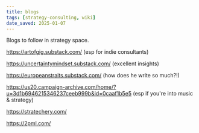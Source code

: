 ```yaml
---
title: blogs
tags: [strategy-consulting, wiki]
date_saved: 2025-01-07
---
```


Blogs to follow in strategy space.

https://artofgig.substack.com/ (esp for indie consultants)

https://uncertaintymindset.substack.com/ (excellent insights)

https://europeanstraits.substack.com/ (how does he write so much?!)

https://us20.campaign-archive.com/home/?u=3d1b6946215346237ceeb999b&id=0caaf1b5e5 (esp if you're into music & strategy)

https://stratechery.com/

https://2pml.com/